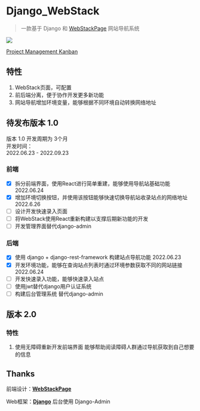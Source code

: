 # Django_WebStack

> 一款基于 Django 和 [WebStackPage](https://github.com/WebStackPage/WebStackPage.github.io) 网站导航系统

![](https://aupicgo.oss-cn-shanghai.aliyuncs.com/img/202206261902482.png)  

[Project Management Kanban](https://wekan.jzy.pub/b/xGTmLaEDTF9p3axAr/webstack)

## 特性

1. WebStack页面，可配置  
2. 前后端分离，便于协作开发更多新功能
3. 网站导航增加环境变量，能够根据不同环境自动转换网络地址

## 待发布版本 1.0 

版本 1.0 开发周期为 3个月  
开发时间：  
2022.06.23 - 2022.09.23

### 前端

- [x] 拆分前端界面，使用React进行简单重建，能够使用导航站基础功能 2022.06.24
- [x] 增加环境切换按钮，并使用该按钮能够快速切换导航站收录站点的网络地址 2022.6.26
- [ ] 设计开发快速录入页面
- [ ] 将WebStack使用React重新构建以支撑后期新功能的开发
- [ ] 开发管理界面替代django-admin

### 后端

- [x] 使用 django + django-rest-framework 构建站点导航功能 2022.06.23
- [x] 开发环境功能，能够在查询站点列表时通过环境参数获取不同的网站链接 2022.06.24
- [ ] 开发快速录入功能，能够快速录入站点
- [ ] 使用jwt替代django用户认证系统
- [ ] 构建后台管理系统 替代django-admin

## 版本 2.0

### 特性

1. 使用无障碍重新开发前端界面 能够帮助阅读障碍人群通过导航获取到自己想要的信息

## Thanks
前端设计：[**WebStackPage**](https://github.com/WebStackPage/WebStackPage.github.io)

Web框架：[**Django**](https://github.com/django/django) 后台使用 Django-Admin 
